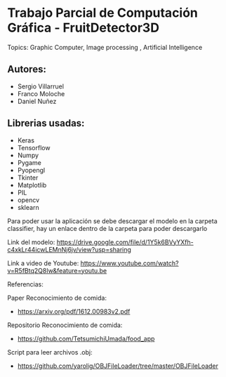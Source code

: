 # Trabajo Parcial de Computación Gráfica - FruitDetector3D
Topics: Graphic Computer, Image processing , Artificial Intelligence

## Autores:
* Sergio Villarruel
* Franco Moloche
* Daniel Nuñez

## Librerias usadas:

* Keras
* Tensorflow
* Numpy
* Pygame
* Pyopengl
* Tkinter
* Matplotlib
* PIL
* opencv
* sklearn

Para poder usar la aplicación se debe descargar el modelo en la carpeta classifier, hay un enlace dentro de la carpeta para poder descargarlo

Link del modelo: https://drive.google.com/file/d/1Y5k6BVyYXfh-c4xkLr44icwLEMnNj6jv/view?usp=sharing

Link a video de Youtube: https://www.youtube.com/watch?v=R5fBtq2Q8Iw&feature=youtu.be

Referencias:

Paper Reconocimiento de comida:
* https://arxiv.org/pdf/1612.00983v2.pdf

Repositorio Reconocimiento de comida:
* https://github.com/TetsumichiUmada/food_app

Script para leer archivos .obj:
* https://github.com/yarolig/OBJFileLoader/tree/master/OBJFileLoader
